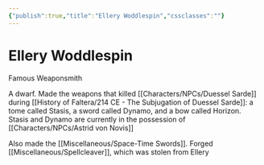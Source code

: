 ```yaml
---
{"publish":true,"title":"Ellery Woddlespin","cssclasses":""}
---
```



# Ellery Woddlespin

Famous Weaponsmith

A dwarf. Made the weapons that killed [[Characters/NPCs/Duessel Sarde]] during [[History of Faltera/214 CE - The Subjugation of Duessel Sarde]]: a tome called Stasis, a sword called Dynamo, and a bow called Horizon. Stasis and Dynamo are currently in the possession of [[Characters/NPCs/Astrid von Novis]]

Also made the [[Miscellaneous/Space-Time Swords]].
Forged [[Miscellaneous/Spellcleaver]], which was stolen from Ellery
